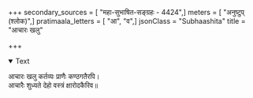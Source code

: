 +++
secondary_sources = [ "महा-सुभाषित-सङ्ग्रहः - 4424",]
meters = [ "अनुष्टुप् (श्लोक)",]
pratimaala_letters = [ "आ", "व",]
jsonClass = "Subhaashita"
title = "आचारः खलु"

+++

<details open><summary>Text</summary>

आचारः खलु कर्तव्यः प्राणैः कण्ठगतैरपि।  
आचारैः शुध्यते देहो वस्त्रं क्षारोदकैरिव॥
</details>
